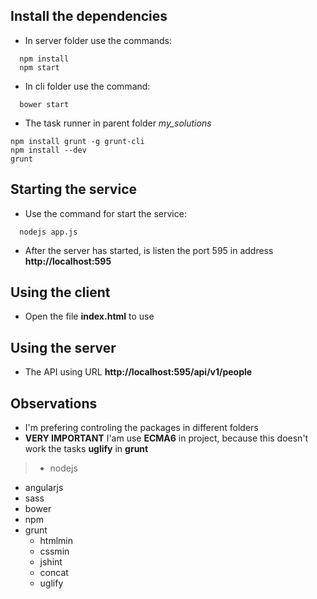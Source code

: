 ## Install the dependencies
  - In server folder use the commands:
  ```
    npm install
    npm start
  ```
  - In cli folder use the command:
  ```
    bower start
  ```
  - The task runner in parent folder _my_solutions_
  ```
  npm install grunt -g grunt-cli
  npm install --dev
  grunt
  ```


## Starting the service
  - Use the command for start the service:
  ```
    nodejs app.js
  ```
  - After the server has started, is listen the port 595 in address **http://localhost:595**


## Using the client
  - Open the file **index.html** to use


## Using the server
  - The API using URL **http://localhost:595/api/v1/people**


## Observations
  - I'm prefering controling the packages in different folders
  - **VERY IMPORTANT** I'am use **ECMA6** in project, because this doesn't work the tasks **uglify** in **grunt**

> - nodejs
  - angularjs
  - sass
  - bower
  - npm
  - grunt
    - htmlmin
    - cssmin
    - jshint
    - concat
    - uglify

